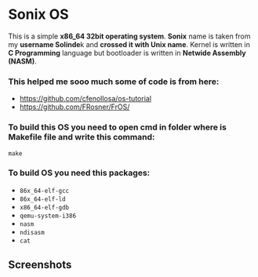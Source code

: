 # Sonix OS

This is a simple **x86_64 32bit operating system**. **Sonix** name is taken from my **username Solinde**k and **crossed it with Unix name**. Kernel is written in **C Programming** language but bootloader is written in **Netwide Assembly (NASM)**.

### This helped me sooo much some of code is from here:
- https://github.com/cfenollosa/os-tutorial
- https://github.com/FRosner/FrOS/

### To build this OS you need to open cmd in folder where is Makefile file and write this command:
```shell
make
```

### To build OS you need this packages:
- `86x_64-elf-gcc`
- `86x_64-elf-ld`
- `x86_64-elf-gdb`
- `qemu-system-i386`
- `nasm`
- `ndisasm`
- `cat`

## Screenshots
